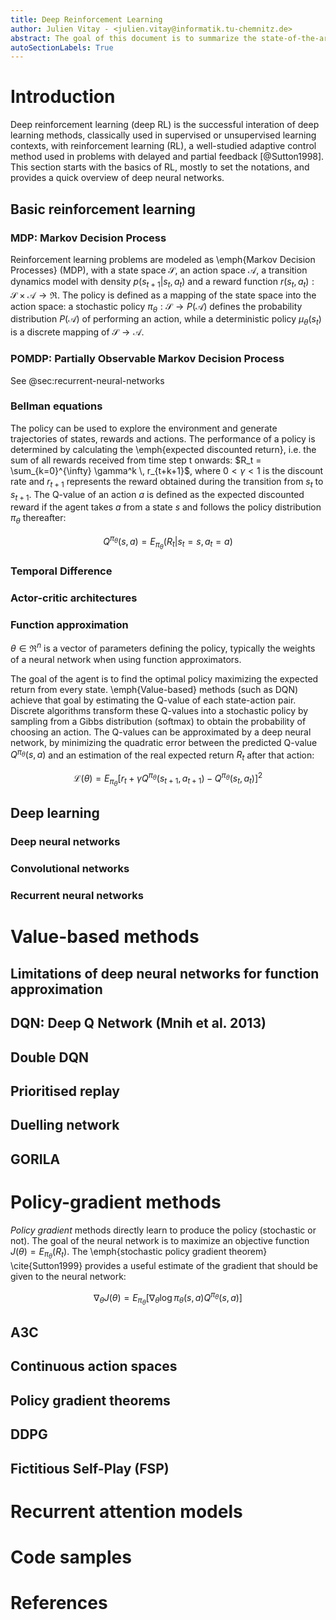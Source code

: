 ```yaml
---
title: Deep Reinforcement Learning
author: Julien Vitay - <julien.vitay@informatik.tu-chemnitz.de>
abstract: The goal of this document is to summarize the state-of-the-art in deep reinforcement learning. It starts with basics in reinforcement learning and deep learning to introduce the notations. It is then composed of three main parts 1) value-based algorithms (DQN...) 2) policy-gradient based algorithms (DDPG...) 3) Recurrent attention models (RAM...). Finally it provides code snippets to the "official" implementation of these algorithms. This document is work in progress and will be updated when new algorithms are published.
autoSectionLabels: True 
---
```


# Introduction

Deep reinforcement learning (deep RL) is the successful interation of deep learning methods, classically used in supervised or unsupervised learning contexts, with reinforcement learning (RL), a well-studied adaptive control method used in problems with delayed and partial feedback [@Sutton1998]. This section starts with the basics of RL, mostly to set the notations, and provides a quick overview of deep neural networks.

## Basic reinforcement learning 

### MDP: Markov Decision Process

Reinforcement learning problems are modeled as \emph{Markov Decision Processes} (MDP), with a state space $\mathcal{S}$, an action space $\mathcal{A}$, a transition dynamics model with density $p(s_{t+1}|s_t, a_t)$ and a reward function $r(s_t, a_t) : \mathcal{S}\times\mathcal{A} \rightarrow \Re$. The policy is defined as a mapping of the state space into the action space: a stochastic policy $\pi_\theta : \mathcal{S} \rightarrow P(\mathcal{A})$ defines the probability distribution $P(\mathcal{A})$ of performing an action, while a deterministic policy $\mu_\theta(s_t)$ is a discrete mapping of $\mathcal{S} \rightarrow \mathcal{A}$.

### POMDP: Partially Observable Markov Decision Process

See @sec:recurrent-neural-networks

### Bellman equations


The policy can be used to explore the environment and generate trajectories of states, rewards and actions. The performance of a policy is determined by calculating the \emph{expected discounted return}, i.e. the sum of all rewards received from time step t onwards: $R_t = \sum_{k=0}^{\infty} \gamma^k \, r_{t+k+1}$, where $0 < \gamma < 1$ is the discount rate and $r_{t+1}$ represents the reward obtained during the transition from $s_t$ to $s_{t+1}$. The Q-value of an action $a$ is defined as the expected discounted reward if the agent takes $a$ from a state $s$ and follows the policy distribution $\pi_\theta$ thereafter:

$$
    Q^{\pi_\theta}(s, a) = {E}_{\pi_\theta}(R_t | s_t = s, a_t=a)
$$

### Temporal Difference

### Actor-critic architectures

### Function approximation 

$\theta \in \Re^n$ is a vector of parameters defining the policy, typically the weights of a neural network when using function approximators.


The goal of the agent is to find the optimal policy maximizing the expected return from every state. \emph{Value-based} methods (such as DQN) achieve that goal by estimating the Q-value of each state-action pair. Discrete algorithms transform these Q-values into a stochastic policy by sampling from a Gibbs distribution (softmax) to obtain the probability of choosing an action. The Q-values can be approximated by a deep neural network, by minimizing the quadratic error between the predicted Q-value $Q^{\pi_\theta}(s, a)$ and an estimation of the real expected return $R_t$ after that action:

$$
    \mathcal{L}(\theta) = {E}_{\pi_\theta} [r_t + \gamma Q^{\pi_\theta}(s_{t+1}, a_{t+1}) - Q^{\pi_\theta}(s_t, a_t)]^2
$$


## Deep learning

### Deep neural networks

### Convolutional networks

### Recurrent neural networks

# Value-based methods

## Limitations of deep neural networks for function approximation

## DQN: Deep Q Network (Mnih et al. 2013)

## Double DQN

## Prioritised replay

## Duelling network

## GORILA

# Policy-gradient methods

*Policy gradient* methods directly learn to produce the policy (stochastic or not). The goal of the neural network is to maximize an objective function $J(\theta) = {E}_{\pi_\theta}(R_t)$. The \emph{stochastic policy gradient theorem} \cite{Sutton1999} provides a useful estimate of the gradient that should be given to the neural network:

$$
\nabla_\theta J(\theta) = {E}_{\pi_\theta}[\nabla_\theta \log \pi_\theta(s, a) Q^{\pi_\theta}(s, a)]
$$

## A3C

## Continuous action spaces

## Policy gradient theorems

## DDPG

## Fictitious Self-Play (FSP)

# Recurrent attention models

# Code samples

# References